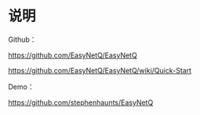# 说明

Github：

<https://github.com/EasyNetQ/EasyNetQ>

https://github.com/EasyNetQ/EasyNetQ/wiki/Quick-Start



Demo：

<https://github.com/stephenhaunts/EasyNetQ>

